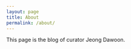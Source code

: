 ```yaml
---
layout: page
title: About
permalink: /about/
---
```


This page is the blog of curator Jeong Dawoon.